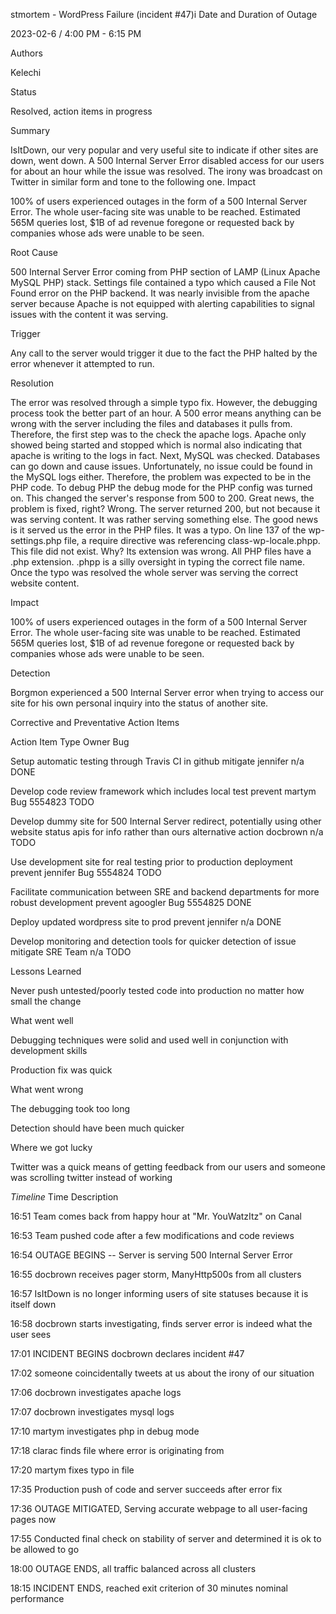
stmortem - WordPress Failure (incident #47)i
Date and Duration of Outage

2023-02-6 / 4:00 PM - 6:15 PM



Authors

Kelechi

Status

Resolved, action items in progress

Summary

IsItDown, our very popular and very useful site to indicate if other sites are down, went down. A 500 Internal Server Error disabled access for our users for about an hour while the issue was resolved. The irony was broadcast on Twitter in similar form and tone to the following one. 
Impact

100% of users experienced outages in the form of a 500 Internal Server Error. The whole user-facing site was unable to be reached. Estimated 565M queries lost, $1B of ad revenue foregone or requested back by companies whose ads were unable to be seen.



Root Cause

500 Internal Server Error coming from PHP section of LAMP (Linux Apache MySQL PHP) stack. Settings file contained a typo which caused a File Not Found error on the PHP backend. It was nearly invisible from the apache server because Apache is not equipped with alerting capabilities to signal issues with the content it was serving.



Trigger

Any call to the server would trigger it due to the fact the PHP halted by the error whenever it attempted to run.



Resolution

The error was resolved through a simple typo fix. However, the debugging process took the better part of an hour. A 500 error means anything can be wrong with the server including the files and databases it pulls from. Therefore, the first step was to the check the apache logs. Apache only showed being started and stopped which is normal also indicating that apache is writing to the logs in fact. Next, MySQL was checked. Databases can go down and cause issues. Unfortunately, no issue could be found in the MySQL logs either. Therefore, the problem was expected to be in the PHP code. To debug PHP the debug mode for the PHP config was turned on. This changed the server's response from 500 to 200. Great news, the problem is fixed, right? Wrong. The server returned 200, but not because it was serving content. It was rather serving something else. The good news is it served us the error in the PHP files. It was a typo. On line 137 of the wp-settings.php file, a require directive was referencing class-wp-locale.phpp. This file did not exist. Why? Its extension was wrong. All PHP files have a .php extension. .phpp is a silly oversight in typing the correct file name. Once the typo was resolved the whole server was serving the correct website content.

Impact

100% of users experienced outages in the form of a 500 Internal Server Error. The whole user-facing site was unable to be reached. Estimated 565M queries lost, $1B of ad revenue foregone or requested back by companies whose ads were unable to be seen.

Detection

Borgmon experienced a 500 Internal Server error when trying to access our site for his own personal inquiry into the status of another site.



Corrective and Preventative Action Items

Action Item	Type	Owner	Bug

Setup automatic testing through Travis CI in github	mitigate	jennifer	n/a DONE

Develop code review framework which includes local test	prevent	martym	Bug 5554823 TODO

Develop dummy site for 500 Internal Server redirect, potentially using other website status apis for info rather than ours	alternative action	docbrown	n/a TODO

Use development site for real testing prior to production deployment	prevent	jennifer	Bug 5554824 TODO

Facilitate communication between SRE and backend departments for more robust development	prevent	agoogler	Bug 5554825 DONE

Deploy updated wordpress site to prod	prevent	jennifer	n/a DONE

Develop monitoring and detection tools for quicker detection of issue	mitigate	SRE Team	n/a TODO

Lessons Learned

Never push untested/poorly tested code into production no matter how small the change

What went well

Debugging techniques were solid and used well in conjunction with development skills

Production fix was quick

What went wrong

The debugging took too long

Detection should have been much quicker

Where we got lucky

Twitter was a quick means of getting feedback from our users and someone was scrolling twitter instead of working

*Timeline*
Time	Description

16:51	Team comes back from happy hour at "Mr. YouWatzItz" on Canal

16:53	Team pushed code after a few modifications and code reviews

16:54	OUTAGE BEGINS -- Server is serving 500 Internal Server Error

16:55	docbrown receives pager storm, ManyHttp500s from all clusters

16:57	IsItDown is no longer informing users of site statuses because it is itself down

16:58	docbrown starts investigating, finds server error is indeed what the user sees

17:01	INCIDENT BEGINS docbrown declares incident #47

17:02	someone coincidentally tweets at us about the irony of our situation

17:06	docbrown investigates apache logs

17:07	docbrown investigates mysql logs

17:10	martym investigates php in debug mode

17:18	clarac finds file where error is originating from

17:20	martym fixes typo in file

17:35	Production push of code and server succeeds after error fix

17:36	OUTAGE MITIGATED, Serving accurate webpage to all user-facing pages now

17:55	Conducted final check on stability of server and determined it is ok to be allowed to go

18:00	OUTAGE ENDS, all traffic balanced across all clusters

18:15	INCIDENT ENDS, reached exit criterion of 30 minutes nominal performance
